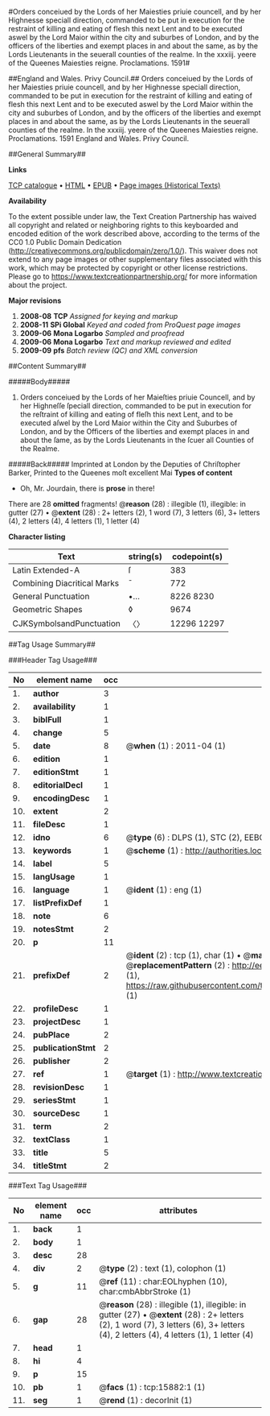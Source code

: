 #Orders conceiued by the Lords of her Maiesties priuie councell, and by her Highnesse speciall direction, commanded to be put in execution for the restraint of killing and eating of flesh this next Lent and to be executed aswel by the Lord Maior within the city and suburbes of London, and by the officers of the liberties and exempt places in and about the same, as by the Lords Lieutenants in the seuerall counties of the realme. In the xxxiij. yeere of the Queenes Maiesties reigne. Proclamations. 1591#

##England and Wales. Privy Council.##
Orders conceiued by the Lords of her Maiesties priuie councell, and by her Highnesse speciall direction, commanded to be put in execution for the restraint of killing and eating of flesh this next Lent and to be executed aswel by the Lord Maior within the city and suburbes of London, and by the officers of the liberties and exempt places in and about the same, as by the Lords Lieutenants in the seuerall counties of the realme. In the xxxiij. yeere of the Queenes Maiesties reigne.
Proclamations. 1591
England and Wales. Privy Council.

##General Summary##

**Links**

[TCP catalogue](http://www.ota.ox.ac.uk/tcp/)  • 
[HTML](http://tei.it.ox.ac.uk/tcp/Texts-HTML/free/A21/A21871.html)  • 
[EPUB](http://tei.it.ox.ac.uk/tcp/Texts-EPUB/free/A21/A21871.epub) • 
[Page images (Historical Texts)](https://historicaltexts.jisc.ac.uk/eebo-99850661e)

**Availability**

To the extent possible under law, the Text Creation Partnership has waived all copyright and related or neighboring rights to this keyboarded and encoded edition of the work described above, according to the terms of the CC0 1.0 Public Domain Dedication (http://creativecommons.org/publicdomain/zero/1.0/). This waiver does not extend to any page images or other supplementary files associated with this work, which may be protected by copyright or other license restrictions. Please go to https://www.textcreationpartnership.org/ for more information about the project.

**Major revisions**

1. __2008-08__ __TCP__ *Assigned for keying and markup*
1. __2008-11__ __SPi Global__ *Keyed and coded from ProQuest page images*
1. __2009-06__ __Mona Logarbo__ *Sampled and proofread*
1. __2009-06__ __Mona Logarbo__ *Text and markup reviewed and edited*
1. __2009-09__ __pfs__ *Batch review (QC) and XML conversion*

##Content Summary##

#####Body#####

1. Orders conceiued by the Lords of her Maieſties priuie Councell, and by her Highneſſe ſpeciall direction, commanded to be put in execution for the reſtraint of killing and eating of fleſh this next Lent, and to be executed aſwel by the Lord Maior within the City and Suburbes of London, and by the Officers of the liberties and exempt places in and about the ſame, as by the Lords Lieutenants in the ſcuer all Counties of the Realme.

#####Back#####
Imprinted at London by the Deputies of Chriſtopher Barker, Printed to the Queenes moſt excellent Mai
**Types of content**

  * Oh, Mr. Jourdain, there is **prose** in there!

There are 28 **omitted** fragments! 
 @__reason__ (28) : illegible (1), illegible: in gutter (27)  •  @__extent__ (28) : 2+ letters (2), 1 word (7), 3 letters (6), 3+ letters (4), 2 letters (4), 4 letters (1), 1 letter (4)

**Character listing**


|Text|string(s)|codepoint(s)|
|---|---|---|
|Latin Extended-A|ſ|383|
|Combining             Diacritical Marks|̄|772|
|General Punctuation|•…|8226 8230|
|Geometric Shapes|◊|9674|
|CJKSymbolsandPunctuation|〈〉|12296 12297|

##Tag Usage Summary##

###Header Tag Usage###

|No|element name|occ|attributes|
|---|---|---|---|
|1.|__author__|3||
|2.|__availability__|1||
|3.|__biblFull__|1||
|4.|__change__|5||
|5.|__date__|8| @__when__ (1) : 2011-04 (1)|
|6.|__edition__|1||
|7.|__editionStmt__|1||
|8.|__editorialDecl__|1||
|9.|__encodingDesc__|1||
|10.|__extent__|2||
|11.|__fileDesc__|1||
|12.|__idno__|6| @__type__ (6) : DLPS (1), STC (2), EEBO-CITATION (1), PROQUEST (1), VID (1)|
|13.|__keywords__|1| @__scheme__ (1) : http://authorities.loc.gov/ (1)|
|14.|__label__|5||
|15.|__langUsage__|1||
|16.|__language__|1| @__ident__ (1) : eng (1)|
|17.|__listPrefixDef__|1||
|18.|__note__|6||
|19.|__notesStmt__|2||
|20.|__p__|11||
|21.|__prefixDef__|2| @__ident__ (2) : tcp (1), char (1)  •  @__matchPattern__ (2) : ([0-9\-]+):([0-9IVX]+) (1), (.+) (1)  •  @__replacementPattern__ (2) : http://eebo.chadwyck.com/downloadtiff?vid=$1&page=$2 (1), https://raw.githubusercontent.com/textcreationpartnership/Texts/master/tcpchars.xml#$1 (1)|
|22.|__profileDesc__|1||
|23.|__projectDesc__|1||
|24.|__pubPlace__|2||
|25.|__publicationStmt__|2||
|26.|__publisher__|2||
|27.|__ref__|1| @__target__ (1) : http://www.textcreationpartnership.org/docs/. (1)|
|28.|__revisionDesc__|1||
|29.|__seriesStmt__|1||
|30.|__sourceDesc__|1||
|31.|__term__|2||
|32.|__textClass__|1||
|33.|__title__|5||
|34.|__titleStmt__|2||


###Text Tag Usage###

|No|element name|occ|attributes|
|---|---|---|---|
|1.|__back__|1||
|2.|__body__|1||
|3.|__desc__|28||
|4.|__div__|2| @__type__ (2) : text (1), colophon (1)|
|5.|__g__|11| @__ref__ (11) : char:EOLhyphen (10), char:cmbAbbrStroke (1)|
|6.|__gap__|28| @__reason__ (28) : illegible (1), illegible: in gutter (27)  •  @__extent__ (28) : 2+ letters (2), 1 word (7), 3 letters (6), 3+ letters (4), 2 letters (4), 4 letters (1), 1 letter (4)|
|7.|__head__|1||
|8.|__hi__|4||
|9.|__p__|15||
|10.|__pb__|1| @__facs__ (1) : tcp:15882:1 (1)|
|11.|__seg__|1| @__rend__ (1) : decorInit (1)|
